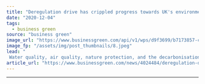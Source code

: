 ```yaml
---
title: "Deregulation drive has crippled progress towards UK's environmental goals, study argues"
date: "2020-12-04"
tags: 
  - business green
source: "business green"
image_url: "https://www.businessgreen.com/api/v1/wps/d9f3699/b7173857-cfa1-48a0-813f-6c3565b30e22/4/red-tape-dispenser-185x114.jpeg"
image_fp: "/assets/img/post_thumbnails/8.jpeg"
lead: "
 Water quality, air quality, nature protection, and the decarbonisation of the housing sector have all been damaged by deregulation and the erosion of enforcement capacity, according to a damning new report from Unchecked UK  ..."
article_url: "https://www.businessgreen.com/news/4024484/deregulation-drive-crippled-progress-uk-environmental-goals-study-argues"
---
```


---
